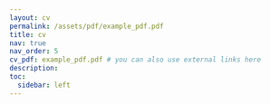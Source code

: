 ```yaml
---
layout: cv
permalink: /assets/pdf/example_pdf.pdf
title: cv
nav: true
nav_order: 5
cv_pdf: example_pdf.pdf # you can also use external links here
description:
toc:
  sidebar: left
---
```

